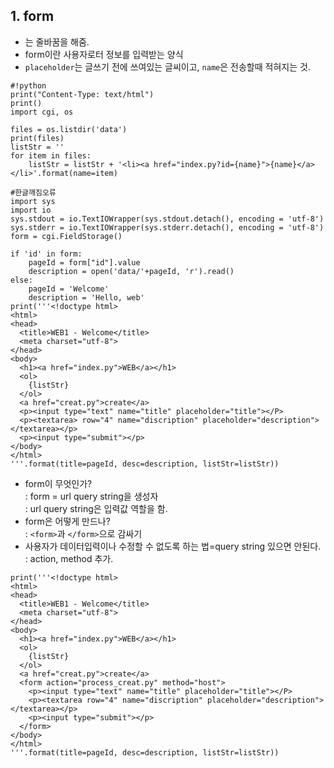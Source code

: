 ## 1. form <br>
+ <p></p>는 줄바꿈을 해줌. <br>
+ form이란 사용자로터 정보를 입력받는 양식 <br>
+ `placeholder`는 글쓰기 전에 쓰여있는 글씨이고, `name`은 전송할때 적혀지는 것. <br>

```
#!python
print("Content-Type: text/html")
print()
import cgi, os

files = os.listdir('data')
print(files)
listStr = ''
for item in files:
    listStr = listStr + '<li><a href="index.py?id={name}">{name}</a></li>'.format(name=item)

#한글깨짐오류        
import sys
import io
sys.stdout = io.TextIOWrapper(sys.stdout.detach(), encoding = 'utf-8')
sys.stderr = io.TextIOWrapper(sys.stderr.detach(), encoding = 'utf-8')
form = cgi.FieldStorage()

if 'id' in form:
    pageId = form["id"].value
    description = open('data/'+pageId, 'r').read()
else:
    pageId = 'Welcome'
    description = 'Hello, web'
print('''<!doctype html>
<html>
<head>
  <title>WEB1 - Welcome</title>
  <meta charset="utf-8">
</head>
<body>
  <h1><a href="index.py">WEB</a></h1>
  <ol>
    {listStr}
  </ol>
  <a href="creat.py">create</a>
  <p><input type="text" name="title" placeholder="title"></P> 
  <p><textarea> row="4" name="discription" placeholder="description"></textarea></p> 
  <p><input type="submit"></p> 
</body>
</html>
'''.format(title=pageId, desc=description, listStr=listStr))
```
+ form이 무엇인가? <br>
: form = url query string을 생성자 <br>
: url query string은 입력값 역할을 함. <br>
+ form은 어떻게 만드나? <br>
: `<form>`과 `</form>`으로 감싸기 <br>
+ 사용자가 데이터입력이나 수정할 수 없도록 하는 법=query string 있으면 안된다. <br>
: action, method 추가. <br>
```
print('''<!doctype html>
<html>
<head>
  <title>WEB1 - Welcome</title>
  <meta charset="utf-8">
</head>
<body>
  <h1><a href="index.py">WEB</a></h1>
  <ol>
    {listStr}
  </ol>
  <a href="creat.py">create</a>
  <form action="process_creat.py" method="host">
    <p><input type="text" name="title" placeholder="title"></P>
    <p><textarea row="4" name="discription" placeholder="description"></textarea></p>
    <p><input type="submit"></p>
  </form>
</body>
</html>
'''.format(title=pageId, desc=description, listStr=listStr))
```
